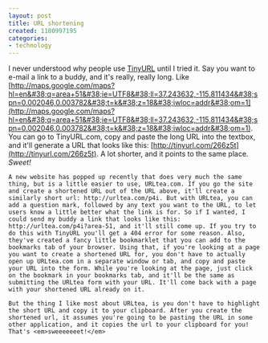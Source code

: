 ```yaml
---
layout: post
title: URL shortening
created: 1180997195
categories:
- technology
---
```

I never understood why people use [TinyURL](http://www.tinyurl.com) until I tried it. Say you want to e-mail a link to a buddy, and it's really, really long. Like [http://maps.google.com/maps?hl=en&#38;q=area+51&#38;ie=UTF8&#38;ll=37.243632,-115.811434&#38;spn=0.002046,0.003782&#38;t=k&#38;z=18&#38;iwloc=addr&#38;om=1](http://maps.google.com/maps?hl=en&#38;q=area+51&#38;ie=UTF8&#38;ll=37.243632,-115.811434&#38;spn=0.002046,0.003782&#38;t=k&#38;z=18&#38;iwloc=addr&#38;om=1). You can go to TinyURL.com, copy and paste the long URL into the textbox, and it'll generate a URL that looks like this: [http://tinyurl.com/266z5t](http://tinyurl.com/266z5t). A lot shorter, and it points to the same place. <em>Sweet!</em>

	A new website has popped up recently that does very much the same thing, but is a little easier to use, URLtea.com. If you go the site and create a shortened URL out of the URL above, it'll create a similarly short url: http://urltea.com/p4i. But with URLtea, you can add a question mark, followed by any text you want to the URL, to let users know a little better what the link is for. So if I wanted, I could send my buddy a link that looks like this: http://urltea.com/p4i?area-51, and it'll still come up. If you try to do this with TinyURL you'll get a 404 error for some reason. Also, they've created a fancy little bookmarklet that you can add to the bookmarks tab of your browser. Using that, if you're looking at a page you want to create a shortened URL for, you don't have to actually open up URLtea.com in a separate window or tab, and copy and paste your URL into the form. While you're looking at the page, just click on the bookmark in your bookmarks tab, and it'll be the same as submitting the URLtea form with your URL. It'll come back with a page with your shortened URL already on it.

	But the thing I like most about URLtea, is you don't have to highlight the short URL and copy it to your clipboard. After you create the shortened url, it assumes you're going to be pasting the URL in some other application, and it copies the url to your clipboard for you! That's <em>sweeeeeeet!</em>

